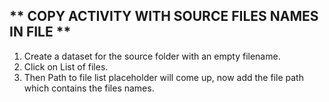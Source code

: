 ## ** COPY ACTIVITY WITH SOURCE FILES NAMES IN FILE **

1. Create a dataset for the source folder with an empty filename.
2. Click on List of files.
3. Then Path to file list placeholder will come up, now add the file path which contains the files names.
